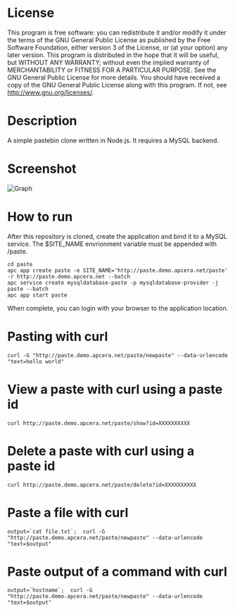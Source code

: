 # License
This program is free software: you can redistribute it and/or modify it under the terms of the GNU General Public License as published by the Free Software Foundation, either version 3 of the License, or (at your option) any later version. This program is distributed in the hope that it will be useful, but WITHOUT ANY WARRANTY; without even the implied warranty of MERCHANTABILITY or FITNESS FOR A PARTICULAR PURPOSE. See the GNU General Public License for more details. You should have received a copy of the GNU General Public License along with this program. If not, see <http://www.gnu.org/licenses/>.

# Description 
A simple pastebin clone written in Node.js. It requires a MySQL backend. 

# Screenshot

![Graph](http://i.imgur.com/ozPHWxP.png)

# How to run 

After this repository is cloned, create the application and bind it to a MySQL service. 
The $SITE_NAME envrionment variable must be appended with /paste.
```
cd paste
apc app create paste -e SITE_NAME='http://paste.demo.apcera.net/paste' -r http://paste.demo.apcera.net --batch
apc service create mysqldatabase-paste -p mysqldatabase-provider -j paste --batch
apc app start paste
```
When complete, you can login with your browser to the application location.

# Pasting with curl 
```
curl -G "http://paste.demo.apcera.net/paste/newpaste" --data-urlencode "text=hello world"
```

# View a paste with curl using a paste id
```
curl http://paste.demo.apcera.net/paste/show?id=XXXXXXXXXX
```
# Delete a paste with curl using a paste id
```
curl http://paste.demo.apcera.net/paste/delete?id=XXXXXXXXXX
```

# Paste a file with curl 
```
output=`cat file.txt`;  curl -G "http://paste.demo.apcera.net/paste/newpaste" --data-urlencode "text=$output"
```

# Paste output of a command with curl 
```
output=`hostname`;  curl -G "http://paste.demo.apcera.net/paste/newpaste" --data-urlencode "text=$output"
```



